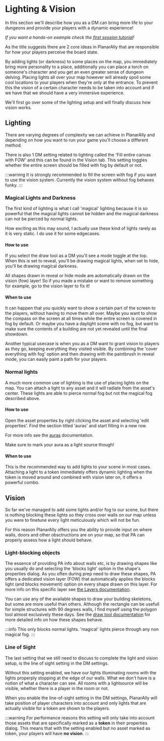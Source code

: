 # Lighting & Vision

In this section we'll describe how you as a DM can bring more life to your dungeons and provide your players with a dynamic experience!

_If you want a hands-on example check the [first session tutorial](/tutorial/in-game/first-session/)!_

As the title suggests there are 2 core ideas in PlanarAlly that are responsible for how your players perceive the board state.

By adding lights (or darkness) to some places on the map, you immediately bring more personality to a place, additionally you can place a torch on someone's character and you get an even greater sense of dungeon delving. Placing lights all over your map however will already spoil some cool locations to your players when they're only at the entrance. To prevent this the vision of a certain character needs to be taken into account and if we have that we should have a very immersive experience.

We'll first go over some of the lighting setup and will finally discuss how vision works.

## Lighting

There are varying degrees of complexity we can achieve in PlanarAlly and depending on how you want to run your game you'll choose a different method.

There is also 1 DM setting related to lighting called the 'Fill entire canvas with FOW' and this can be found in the Vision tab. This setting toggles whether the entire screen should be filled with fog by default or not.

:::warning
It is strongly recommended to fill the screen with fog if you want to use the vision system.
Currently the vision system without fog behaves funky.
:::

### Magical Lights and Darkness

The first kind of lighting is what I call 'magical' lighting because it is so powerful that the magical lights cannot be hidden and the magical darkness can not be pierced by normal lights.

How exciting as this may sound, I actually use these kind of lights rarely as it is very static. I do use it for some edgecases.

#### How to use

If you select the draw tool as a DM you'll see a mode toggle at the top. When this is set to reveal, you'll be drawing magical lights, when set to hide, you'll be drawing magical darkness.

All shapes drawn in reveal or hide mode are automatically drawn on the vision (fow) layer! So if you made a mistake or want to remove something for example, go to the vision layer to fix it!

#### When to use

It can happen that you quickly want to show a certain part of the screen to the players, without having to move them all over. Maybe you want to show the compass on the screen at all times while the entire screen is covered in fog by default. Or maybe you have a daylight scene with no fog, but want to make sure the contents of a building are not yet revealed until the final showdown.

Another typical usecase is when you as a DM want to grant vision to players as they go, keeping everything they visited visible. By combining the 'cover everything with fog' option and then drawing with the paintbrush in reveal mode, you can easily paint a path for your players.

### Normal lights

A much more common use of lighting is the use of placing lights on the map. You can attach a light to any asset and it will radiate from the asset's center. These lights are able to pierce normal fog but not the magical fog described above.

#### How to use

Open the asset properties by right clicking the asset and selecting 'edit properties'. Find the section titled 'auras' and start filling in a new row.

For more info see the [auras](/docs/player/shapes/#auras) documentation.

Make sure to mark your aura as a light source though!

#### When to use

This is the recommended way to add lights to your scene in most cases. Attaching a light to a token immediately offers dynamic lighting when the token is moved around and combined with vision later on, it offers a powerful combo.

## Vision

So far we've managed to add some lights and/or fog to our scene, but there is nothing blocking these lights so they cross over walls on our map unless you were to finetune every light meticulously which will not be fun.

For this reason PlanarAlly offers you the ability to provide input on where walls, doors and other obsctructions are on your map, so that PA can properly assess how a light should behave.

### Light-blocking objects

The essence of providing PA info about walls etc, is by drawing shapes like you usually do and selecting the 'blocks light' option in the shape's properties dialog. As you often during prep need to draw these shapes, PA offers a dedicated vision layer (FOW) that automatically applies the blocks light (and blocks movement) option on every shape drawn on this layer. For more info on this specific layer see [the Layers documentation](/docs/dm/layers/).

You can use any of the available shapes to draw your building skeletons, but some are more useful than others. Although the rectangle can be usefull for simple structures with 90 degrees walls, I find myself using the polygon tool almost exclusively these days. See the [draw tool documentation](/docs/tools/draw/) for more detailed info on how these shapes behave.

:::info
This only blocks normal lights. 'magical' lights pierce through any non magical fog.
:::

### Line of Sight

The last setting that we still need to discuss to complete the light and vision setup, is the line of sight setting in the DM settings.

Without this setting enabled, we have our lights illuminating rooms with the lights properply stopping at the edge of our walls. What we don't have is a notion of what a character can see. All rooms with a lightsource will be visible, whether there is a player in the room or not.

When you enable the line-of-sight setting in the DM settings, PlanarAlly will take position of player characters into account and only lights that are actually visible for a token are shown to the players.

:::warning
For performance reasons this setting will only take into account those assets that are specifically marked as a **token** in their properties dialog. This means that with the setting enabled but no asset marked as token, your players will have **no vision**.
:::
